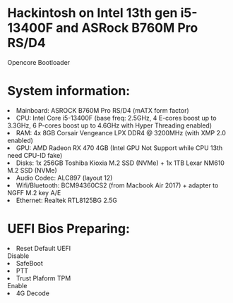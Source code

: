 # Hackintosh on Intel 13th gen i5-13400F and ASRock B760M Pro RS/D4
Opencore Bootloader

<h1>System information:</h1>
<list>
  <li>Mainboard: ASROCK B760M Pro RS/D4 (mATX form factor)</li>
  <li>CPU: Intel Core i5-13400F (base freq: 2.5GHz, 4 E-cores boost up to 3.3GHz, 6 P-cores boost up to 4.6GHz with Hyper Threading enabled)</li> 
  <li>RAM: 4x 8GB Corsair Vengeance LPX DDR4 @ 3200MHz (with XMP 2.0 enabled)</li>
  <li>GPU: AMD Radeon RX 470 4GB (Intel GPU Not Support while CPU 13th need CPU-ID fake)</li>
  <li>Disks: 1x 256GB Toshiba Kioxia M.2 SSD (NVMe) + 1x 1TB Lexar NM610 M.2 SSD (NVMe)</li>
  <li>Audio Codec: ALC897 (layout 12)</li>
  <li>Wifi/Bluetooth: BCM94360CS2 (from Macbook Air 2017) + adapter to NGFF M.2 key A/E</li>
  <li>Ethernet: Realtek RTL8125BG 2.5G</li>
</list>

<h1>UEFI Bios Preparing:</h1>
<list>
  <li>Reset Default UEFI</li>
  <list>Disable</list>
    <li>SafeBoot</li>
    <li>PTT</li>
    <li>Trust Plaform TPM</li>
  <list>Enable</list>
    <li>4G Decode</li>
</list>
